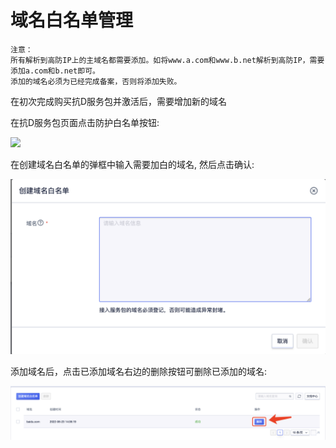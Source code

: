# 域名白名单管理

    注意：
    所有解析到高防IP上的主域名都需要添加。如将www.a.com和www.b.net解析到高防IP，需要添加a.com和b.net即可。
    添加的域名必须为已经完成备案，否则将添加失败。

在初次完成购买抗D服务包并激活后，需要增加新的域名

在抗D服务包页面点击防护白名单按钮:

![](/images/uadssp/opintro/domain_mgmt.png)

在创建域名白名单的弹框中输入需要加白的域名, 然后点击确认:

![](/images/uadssp/opintro/domain_mgmt_add.png)

添加域名后，点击已添加域名右边的删除按钮可删除已添加的域名:

![](/images/uadssp/opintro/domain_mgmt_del.png)